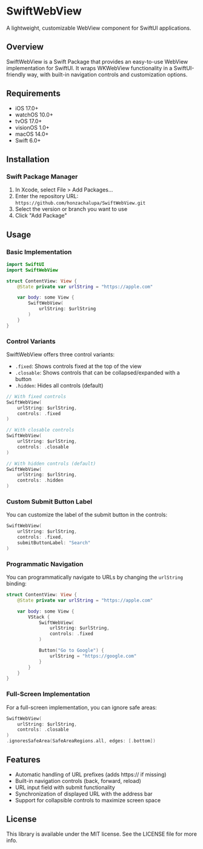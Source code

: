 # SwiftWebView

A lightweight, customizable WebView component for SwiftUI applications.

## Overview

SwiftWebView is a Swift Package that provides an easy-to-use WebView implementation for SwiftUI. It wraps WKWebView functionality in a SwiftUI-friendly way, with built-in navigation controls and customization options.

## Requirements

- iOS 17.0+
- watchOS 10.0+
- tvOS 17.0+
- visionOS 1.0+
- macOS 14.0+
- Swift 6.0+

## Installation

### Swift Package Manager

1. In Xcode, select File > Add Packages...
2. Enter the repository URL: `https://github.com/honzachalupa/SwiftWebView.git`
3. Select the version or branch you want to use
4. Click "Add Package"

## Usage

### Basic Implementation

```swift
import SwiftUI
import SwiftWebView

struct ContentView: View {
    @State private var urlString = "https://apple.com"

    var body: some View {
        SwiftWebView(
            urlString: $urlString
        )
    }
}
```

### Control Variants

SwiftWebView offers three control variants:

- `.fixed`: Shows controls fixed at the top of the view
- `.closable`: Shows controls that can be collapsed/expanded with a button
- `.hidden`: Hides all controls (default)

```swift
// With fixed controls
SwiftWebView(
    urlString: $urlString,
    controls: .fixed
)

// With closable controls
SwiftWebView(
    urlString: $urlString,
    controls: .closable
)

// With hidden controls (default)
SwiftWebView(
    urlString: $urlString,
    controls: .hidden
)
```

### Custom Submit Button Label

You can customize the label of the submit button in the controls:

```swift
SwiftWebView(
    urlString: $urlString,
    controls: .fixed,
    submitButtonLabel: "Search"
)
```

### Programmatic Navigation

You can programmatically navigate to URLs by changing the `urlString` binding:

```swift
struct ContentView: View {
    @State private var urlString = "https://apple.com"

    var body: some View {
        VStack {
            SwiftWebView(
                urlString: $urlString,
                controls: .fixed
            )

            Button("Go to Google") {
                urlString = "https://google.com"
            }
        }
    }
}
```

### Full-Screen Implementation

For a full-screen implementation, you can ignore safe areas:

```swift
SwiftWebView(
    urlString: $urlString,
    controls: .closable
)
.ignoresSafeArea(SafeAreaRegions.all, edges: [.bottom])
```

## Features

- Automatic handling of URL prefixes (adds https:// if missing)
- Built-in navigation controls (back, forward, reload)
- URL input field with submit functionality
- Synchronization of displayed URL with the address bar
- Support for collapsible controls to maximize screen space

## License

This library is available under the MIT license. See the LICENSE file for more info.
